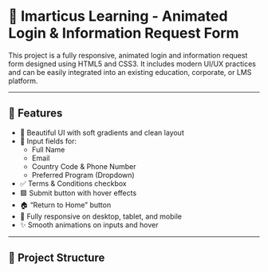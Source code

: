 # 📝 Imarticus Learning - Animated Login & Information Request Form

This project is a fully responsive, animated login and information request form designed using HTML5 and CSS3. It includes modern UI/UX practices and can be easily integrated into an existing education, corporate, or LMS platform.

---

## 🚀 Features

- 🎨 Beautiful UI with soft gradients and clean layout
- 📧 Input fields for:
  - Full Name
  - Email
  - Country Code & Phone Number
  - Preferred Program (Dropdown)
- ✅ Terms & Conditions checkbox
- 🟩 Submit button with hover effects
- 🏠 “Return to Home” button
- 📱 Fully responsive on desktop, tablet, and mobile
- ✨ Smooth animations on inputs and hover

---

## 📂 Project Structure


